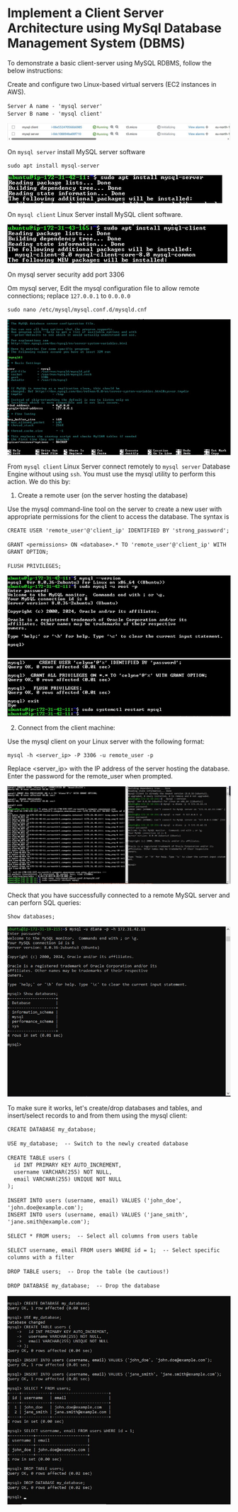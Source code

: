 # Implement a Client Server Architecture using MySql Database Management System (DBMS)

To demonstrate a basic client-server using MySQL RDBMS, follow the below instructions:

Create and configure two Linux-based virtual servers (EC2 instances in AWS).

`Server A name - 'mysql server'`  
`Server B name - 'mysql client'`

![image](image/aws.jpg)

On `mysql server` install MySQL server software

```
sudo apt install mysql-server
```

![image](image/mysql.jpg)

On `mysql client` Linux Server install MySQL client software.

![image](image/client.jpg)

On mysql server security add port 3306

Om mysql server, Edit the mysql configuration file to allow remote connections; replace `127.0.0.1` to `0.0.0.0`

```
sudo nano /etc/mysql/mysql.conf.d/mysqld.cnf
```

![image](image/bind.jpg)

From `mysql client` Linux Server connect remotely to `mysql server` Database Engine without using `ssh`. You must use the mysql utility to perform this action. We do this by:

1. Create a remote user (on the server hosting the database)

Use the mysql command-line tool on the server to create a new user with appropriate permissions for the client to access the database.
The syntax is

```
CREATE USER 'remote_user'@'client_ip' IDENTIFIED BY 'strong_password';

GRANT <permissions> ON <database>.* TO 'remote_user'@'client_ip' WITH GRANT OPTION;

FLUSH PRIVILEGES;
```

![image](image/mysql%20user.jpg)
![image](image/user.jpg)

2. Connect from the client machine:

Use the mysql client on your Linux server with the following format:

```
mysql -h <server_ip> -P 3306 -u remote_user -p
```

Replace <server_ip> with the IP address of the server hosting the database.  
Enter the password for the remote_user when prompted.

![image](image/worked.jpg)

Check that you have successfully connected to a remote MySQL server and can perforn SQL queries:

```
Show databases;
```

![image](image/databases.jpg)

To make sure it works, let's create/drop databases and tables, and insert/select records to and from them using the mysql client:

```
CREATE DATABASE my_database;

USE my_database;  -- Switch to the newly created database

CREATE TABLE users (
  id INT PRIMARY KEY AUTO_INCREMENT,
  username VARCHAR(255) NOT NULL,
  email VARCHAR(255) UNIQUE NOT NULL
);

INSERT INTO users (username, email) VALUES ('john_doe', 'john.doe@example.com');
INSERT INTO users (username, email) VALUES ('jane_smith', 'jane.smith@example.com');

SELECT * FROM users;  -- Select all columns from users table

SELECT username, email FROM users WHERE id = 1;  -- Select specific columns with a filter

DROP TABLE users;  -- Drop the table (be cautious!)

DROP DATABASE my_database;  -- Drop the database
```

![image](image/database.jpg)
